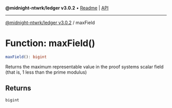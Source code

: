 **@midnight-ntwrk/ledger v3.0.2** • [Readme](../README.md) \| [API](../globals.md)

***

[@midnight-ntwrk/ledger v3.0.2](../README.md) / maxField

# Function: maxField()

```ts
maxField(): bigint
```

Returns the maximum representable value in the proof systems scalar field
(that is, 1 less than the prime modulus)

## Returns

`bigint`

